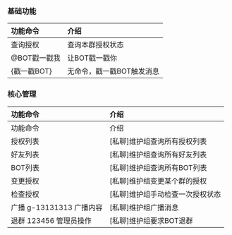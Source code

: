 ### 基础功能

| 功能命令               | 介绍             |
|:-------------------|:---------------|
| 查询授权               | 查询本群授权状态       |
| @BOT戳一戳我           | 让BOT戳一戳你       |
| {戳一戳BOT}           | 无命令，戳一戳BOT触发消息 |

### 核心管理

| 功能命令               | 介绍                |
|:-------------------|:------------------|
| 功能命令               | 介绍                |
| 授权列表               | [私聊]维护组查询所有授权列表   |
| 好友列表               | [私聊]维护组查询所有好友列表   |
| BOT列表              | [私聊]维护组查询所有BOT列表  |
| 变更授权               | [私聊]维护组变更某个群的授权   |
| 检查授权               | [私聊]维护组手动检查一次授权状态 |
| 广播 g-13131313 广播内容 | [私聊]维护组广播消息       |
| 退群 123456 管理员操作    | [私聊]维护组要求BOT退群    |